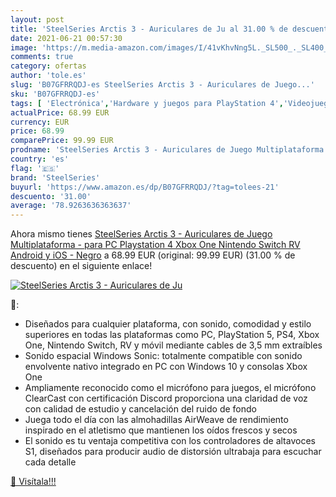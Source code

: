 ```yaml
---
layout: post
title: 'SteelSeries Arctis 3 - Auriculares de Ju al 31.00 % de descuento'
date: 2021-06-21 00:57:30
image: 'https://m.media-amazon.com/images/I/41vKhvNng5L._SL500_._SL400_.jpg'
comments: true
category: ofertas
author: 'tole.es'
slug: 'B07GFRRQDJ-es SteelSeries Arctis 3 - Auriculares de Juego...'
sku: 'B07GFRRQDJ-es'
tags: [ 'Electrónica','Hardware y juegos para PlayStation 4','Videojuegos','nintendo','playstation','steelseries','xbox', ]
actualPrice: 68.99 EUR
currency: EUR
price: 68.99
comparePrice: 99.99 EUR
prodname: 'SteelSeries Arctis 3 - Auriculares de Juego Multiplataforma - para PC  Playstation 4  Xbox One  Nintendo Switch  RV  Android y iOS - Negro'
country: 'es'
flag: '🇪🇸'
brand: 'SteelSeries'
buyurl: 'https://www.amazon.es/dp/B07GFRRQDJ/?tag=tolees-21'
descuento: '31.00'
average: '78.9263636363637'
---
```


Ahora mismo tienes [SteelSeries Arctis 3 - Auriculares de Juego Multiplataforma - para PC  Playstation 4  Xbox One  Nintendo Switch  RV  Android y iOS - Negro](https://www.amazon.es/dp/B07GFRRQDJ/?tag=tolees-21) a 68.99 EUR (original: 99.99 EUR) (31.00 %  de descuento) en el siguiente enlace!

[![SteelSeries Arctis 3 - Auriculares de Ju](https://m.media-amazon.com/images/I/41vKhvNng5L._SL500_._SL400_.jpg)](https://www.amazon.es/dp/B07GFRRQDJ/?tag=tolees-21)

🔎:

- Diseñados para cualquier plataforma, con sonido, comodidad y estilo superiores en todas las plataformas como PC, PlayStation 5, PS4, Xbox One, Nintendo Switch, RV y móvil mediante cables de 3,5 mm extraíbles
- Sonido espacial Windows Sonic: totalmente compatible con sonido envolvente nativo integrado en PC con Windows 10 y consolas Xbox One
- Ampliamente reconocido como el micrófono para juegos, el micrófono ClearCast con certificación Discord proporciona una claridad de voz con calidad de estudio y cancelación del ruido de fondo
- Juega todo el día con las almohadillas AirWeave de rendimiento inspirado en el atletismo que mantienen los oídos frescos y secos
- El sonido es tu ventaja competitiva con los controladores de altavoces S1, diseñados para producir audio de distorsión ultrabaja para escuchar cada detalle

[🛒 Visítala!!!](https://www.amazon.es/dp/B07GFRRQDJ/?tag=tolees-21)
